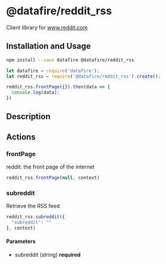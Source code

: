 # @datafire/reddit_rss

Client library for www.reddit.com

## Installation and Usage
```bash
npm install --save datafire @datafire/reddit_rss
```

```js
let datafire = require('datafire');
let reddit_rss = require('@datafire/reddit_rss').create();

reddit_rss.frontPage({}).then(data => {
  console.log(data);
})
```

## Description


## Actions
### frontPage
reddit: the front page of the internet


```js
reddit_rss.frontPage(null, context)
```


### subreddit
Retrieve the RSS feed


```js
reddit_rss.subreddit({
  "subreddit": ""
}, context)
```

#### Parameters
* subreddit (string) **required**

